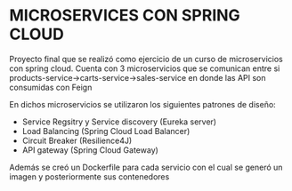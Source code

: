 # MICROSERVICES CON SPRING CLOUD

Proyecto final que se realizó como ejercicio de un curso de microservicios con spring cloud. Cuenta con 3 microservicios que se comunican entre si products-service->carts-service->sales-service en donde las API son consumidas con Feign

En dichos microservicios se utilizaron los siguientes patrones de diseño:

* Service Regsitry y Service discovery (Eureka server)
* Load Balancing (Spring Cloud Load Balancer)
* Circuit Breaker (Resilience4J)
* API gateway (Spring Cloud Gateway)

Además se creó un Dockerfile para cada servicio con el cual se generó un imagen y posteriormente sus contenedores
